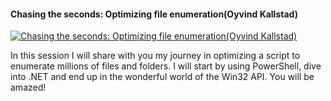 ﻿#### Chasing the seconds: Optimizing file enumeration(Oyvind Kallstad)

[![Chasing the seconds: Optimizing file enumeration(Oyvind Kallstad)](https://i2.ytimg.com/vi/erwAsXZnQ58/hqdefault.jpg "Chasing the seconds: Optimizing file enumeration(Oyvind Kallstad)")](https://www.youtube.com/watch?v=erwAsXZnQ58)

In this session I will share with you my journey in optimizing a script to enumerate millions of files and folders. I will start by using PowerShell, dive into .NET and end up in the wonderful world of the Win32 API. You will be amazed!


